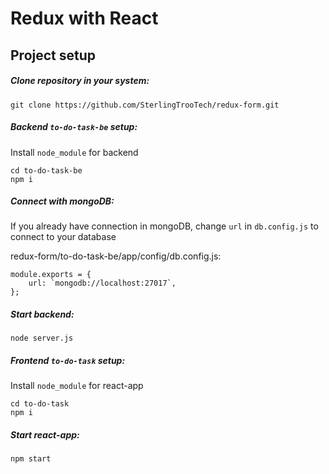 # Redux with React

## Project setup
##### Clone repository in your system:
```
git clone https://github.com/SterlingTrooTech/redux-form.git
```


##### Backend `to-do-task-be` setup:
Install `node_module` for backend
```
cd to-do-task-be
npm i
```

##### Connect with mongoDB:
If you already have connection in mongoDB, change `url` in `db.config.js` to connect to your database

redux-form/to-do-task-be/app/config/db.config.js:
```
module.exports = {
    url: `mongodb://localhost:27017`,
};
```

##### Start backend:
```
node server.js
```

##### Frontend `to-do-task` setup:
Install `node_module` for react-app
```
cd to-do-task
npm i
```

##### Start react-app:
```
npm start
```
